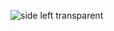 ![side left transparent](https://user-images.githubusercontent.com/52013820/168504212-690cc414-ee28-4316-b124-fe25db341ea2.png)
